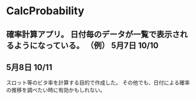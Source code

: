 # CalcProbability

確率計算アプリ。
日付毎のデータが一覧で表示されるようになっている。
  （例）
  5月7日 10/10
  -------------------
  5月8日 10/11
  -------------------

スロット等のビタ率を計算する目的で作成した。
その他でも、日付による確率の推移を調べたい時に有効かもしれない。
